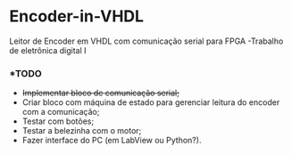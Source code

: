 # Encoder-in-VHDL
Leitor de Encoder em VHDL com comunicação serial para FPGA -Trabalho de eletrônica digital I

### *TODO
- ~~Implementar bloco de comunicação serial;~~
- Criar bloco com máquina de estado para gerenciar leitura do encoder com a comunicação;
- Testar com botões;
- Testar a belezinha com o motor;
- Fazer interface do PC (em LabView ou Python?).

